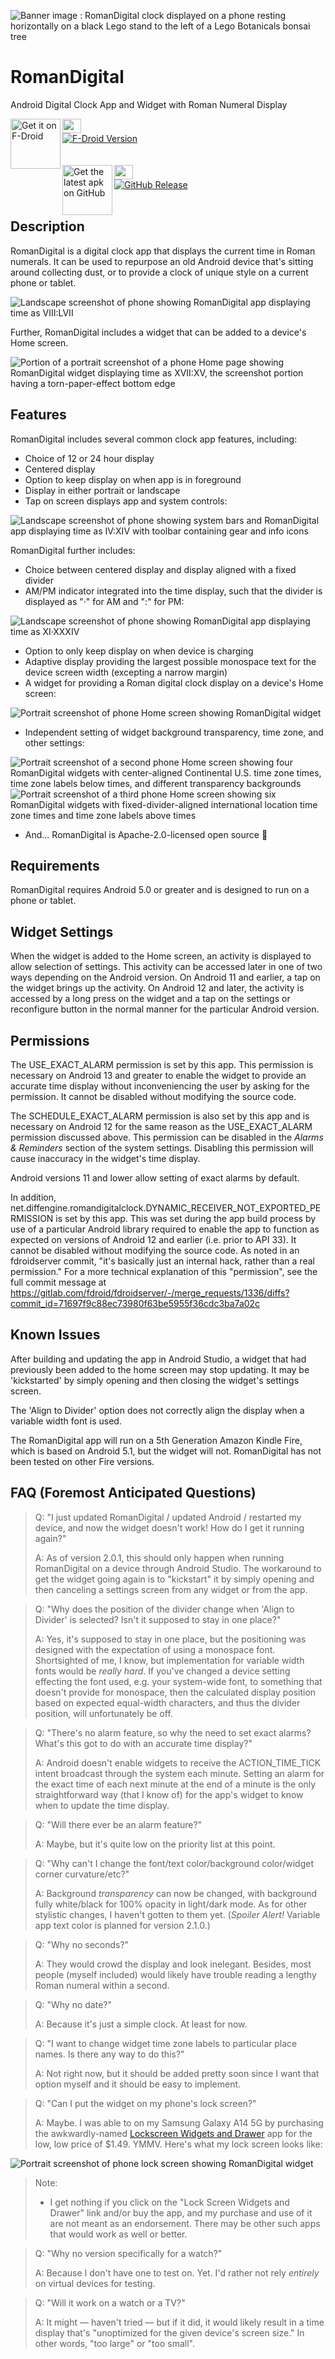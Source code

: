 ![Banner image : RomanDigital clock displayed on a phone resting horizontally on a black Lego stand to the left of a Lego Botanicals bonsai tree](/fastlane/metadata/android/en-US/images/featureGraphic.png)

# RomanDigital

Android Digital Clock App and Widget with Roman Numeral Display

[<img src="https://fdroid.gitlab.io/artwork/badge/get-it-on.png"
alt="Get it on F-Droid"
height="80" align="left">](https://f-droid.org/packages/net.diffengine.romandigitalclock/)<img src="/.github/images/clearpixel.gif" height="23" width="30"><br />
<a href="https://f-droid.org/packages/net.diffengine.romandigitalclock/">![F-Droid Version](https://img.shields.io/f-droid/v/net.diffengine.romandigitalclock?label=Latest%20Version)</a><br />
<br />
<br />
[<img src="/.github/images/get-the-latest-apk-on-github.png"
alt="Get the latest apk on GitHub"
height="80" align="left">](https://github.com/dfyockey/RomanDigital/releases/latest)<img src="/.github/images/clearpixel.gif" height="23" width="30"><br />
<a href="https://github.com/dfyockey/RomanDigital/releases/latest">![GitHub Release](https://img.shields.io/github/v/release/dfyockey/RomanDigital?label=Latest%20Version)</a><br />
<br />

## Description

RomanDigital is a digital clock app that displays the current time in
Roman numerals. It can be used to repurpose an old Android device that's
sitting around collecting dust, or to provide a clock of unique style on
a current phone or tablet.

![Landscape screenshot of phone showing RomanDigital app displaying time as VIII:LVII](/.github/images/Screenshot_20240809_205721_RomanDigital.png)

Further, RomanDigital includes a widget that can be added to a device's Home screen.

![Portion of a portrait screenshot of a phone Home page showing RomanDigital widget displaying time as XVII:XV, the screenshot portion having a torn-paper-effect bottom edge](/.github/images/Torn_Screenshot_20240913_171548_One_UI_Home.png)

## Features

RomanDigital includes several common clock app features, including:

* Choice of 12 or 24 hour display
* Centered display
* Option to keep display on when app is in foreground
* Display in either portrait or landscape
* Tap on screen displays app and system controls:

![Landscape screenshot of phone showing system bars and RomanDigital app displaying time as IV:XIV with toolbar containing gear and info icons](/.github/images/Screenshot_20240809_161416_RomanDigital.png)

RomanDigital further includes:

* Choice between centered display and display aligned with a fixed divider
* AM/PM indicator integrated into the time display, such that the divider is displayed as "·" for AM and ":" for PM:

![Landscape screenshot of phone showing RomanDigital app displaying time as XI·XXXIV](/.github/images/Screenshot_20240809_113408_RomanDigital.png)

* Option to only keep display on when device is charging
* Adaptive display providing the largest possible monospace text for the device screen width (excepting a narrow margin)
* A widget for providing a Roman digital clock display on a device's Home screen:

![Portrait screenshot of phone Home screen showing RomanDigital widget](/.github/images/Screenshot_20240910_174429_One_UI_Home_scaled.jpg)

* Independent setting of widget background transparency, time zone, and other settings:

![Portrait screenshot of a second phone Home screen showing four RomanDigital widgets with center-aligned Continental U.S. time zone times, time zone labels below times, and different transparency backgrounds](/.github/images/Screenshot_20250219_115336_One_UI_Home_scaled.jpg) ![Portrait screenshot of a third phone Home screen showing six RomanDigital widgets with fixed-divider-aligned international location time zone times and time zone labels above times](/.github/images/Screenshot_20250219_120411_One_UI_Home_scaled.jpg)

* And... RomanDigital is Apache-2.0-licensed open source :slightly_smiling_face:

## Requirements

RomanDigital requires Android 5.0 or greater and is designed to run on a phone or tablet.

## Widget Settings

When the widget is added to the Home screen, an activity is displayed to allow selection of
settings. This activity can be accessed later in one of two ways depending on the Android version.
On Android 11 and earlier, a tap on the widget brings up the activity. On Android 12 and later, the
activity is accessed by a long press on the widget and a tap on the settings or reconfigure button
in the normal manner for the particular Android version.

## Permissions

The USE_EXACT_ALARM permission is set by this app. This permission is
necessary on Android 13 and greater to enable the widget to provide an
accurate time display without inconveniencing the user by asking for the permission.
It cannot be disabled without modifying the source code.

The SCHEDULE_EXACT_ALARM permission is also set by this app and is
necessary on Android 12 for the same reason as the USE_EXACT_ALARM
permission discussed above. This permission can be disabled in the
_Alarms & Reminders_ section of the system settings. Disabling this
permission will cause inaccuracy in the widget's time display.

Android versions 11 and lower allow setting of exact alarms by default.

In addition, net.diffengine.romandigitalclock.DYNAMIC_RECEIVER_NOT_EXPORTED_PERMISSION
is set by this app. This was set during the app build process by use of a particular Android
library required to enable the app to function as expected on versions of Android 12 and earlier
(i.e. prior to API 33). It cannot be disabled without modifying the source code. As noted in
an fdroidserver commit, "it's basically just an internal hack, rather than a real permission." For
a more technical explanation of this "permission", see the full commit message at
https://gitlab.com/fdroid/fdroidserver/-/merge_requests/1336/diffs?commit_id=71697f9c88ec73980f63be5955f36cdc3ba7a02c

## Known Issues

After building and updating the app in Android Studio, a widget that had previously been added to the home screen may stop updating. It may be 'kickstarted' by simply opening and then closing the widget's settings screen.

The 'Align to Divider' option does not correctly align the display when a variable width font is used.

The RomanDigital app will run on a 5th Generation Amazon Kindle Fire, which is based on Android 5.1, but the widget will not. RomanDigital has not been tested on other Fire versions.

## FAQ (Foremost Anticipated Questions)

> Q: "I just updated RomanDigital / updated Android / restarted my device, and now the widget doesn't work! How do I get it running again?"
>
> A: As of version 2.0.1, this should only happen when running RomanDigital on a device through Android Studio. The workaround to get the widget going again is to "kickstart" it by simply opening and then canceling a settings screen from any widget or from the app.

> Q: "Why does the position of the divider change when 'Align to Divider' is selected? Isn't it supposed to stay in one place?"
>
> A: Yes, it's supposed to stay in one place, but the positioning was designed with the expectation of using a monospace font. Shortsighted of me, I know, but implementation for variable width fonts would be _really hard_. If you've changed a device setting effecting the font used, e.g. your system-wide font, to something that doesn't provide for monospace, then the calculated display position based on expected equal-width characters, and thus the divider position, will unfortunately be off.

> Q: "There's no alarm feature, so why the need to set exact alarms? What's this got to do with an accurate time display?"
> 
> A: Android doesn't enable widgets to receive the ACTION_TIME_TICK intent broadcast through the system each minute. Setting an alarm for the exact time of each next minute at the end of a minute is the only straightforward way (that I know of) for the app's widget to know when to update the time display.

> Q: "Will there ever be an alarm feature?"
> 
> A: Maybe, but it's quite low on the priority list at this point.

> Q: "Why can't I change the font/text color/background color/widget corner curvature/etc?"
> 
> A: Background _transparency_ can now be changed, with background fully white/black for 100% opacity in light/dark mode. As for other stylistic changes, I haven't gotten to them yet. (_Spoiler Alert!_  Variable app text color is planned for version 2.1.0.)

> Q: "Why no seconds?"
> 
> A: They would crowd the display and look inelegant. Besides, most people (myself included) would likely have trouble reading a lengthy Roman numeral within a second.

> Q: "Why no date?"
> 
> A: Because it's just a simple clock. At least for now.

> Q: "I want to change widget time zone labels to particular place names. Is there any way to do this?"
> 
> A: Not right now, but it should be added pretty soon since I want that option myself and it should be easy to implement.

> Q: "Can I put the widget on my phone's lock screen?"
>
> A: Maybe. I was able to on my Samsung Galaxy A14 5G by purchasing the awkwardly-named [Lockscreen Widgets and Drawer](https://play.google.com/store/apps/details?id=tk.zwander.lockscreenwidgets) app for the low, low price of $1.49. YMMV. Here's what my lock screen looks like:

![Portrait screenshot of phone lock screen showing RomanDigital widget](/.github/images/Screenshot_20241008_143851_One_UI_Home_scaled.jpg)

> Note:
> 
> * I get nothing if you click on the "Lock Screen Widgets and Drawer" link and/or buy the app, and my purchase and use of it are not meant as an endorsement. There may be other such apps that would work as well or better.

> Q: "Why no version specifically for a watch?"
> 
> A: Because I don't have one to test on. Yet. I'd rather not rely *entirely* on virtual devices for testing.

> Q: "Will it work on a watch or a TV?"
>
> A: It might — haven't tried — but if it did, it would likely result in a time display that's "unoptimized for the given device's screen size." In other words, "too large" or "too small".
